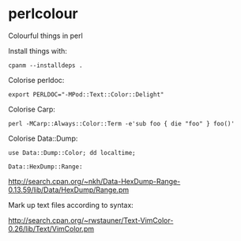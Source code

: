 # perlcolour
Colourful things in perl

Install things with:

`
cpanm --installdeps .
`

Colorise perldoc:

`
export PERLDOC="-MPod::Text::Color::Delight"
`

Colorise Carp:

`
perl -MCarp::Always::Color::Term -e'sub foo { die "foo" } foo()'
`

Colorise Data::Dump:

`
use Data::Dump::Color; dd localtime;
`

`
Data::HexDump::Range:
`

http://search.cpan.org/~nkh/Data-HexDump-Range-0.13.59/lib/Data/HexDump/Range.pm

Mark up text files according to syntax:

http://search.cpan.org/~rwstauner/Text-VimColor-0.26/lib/Text/VimColor.pm
